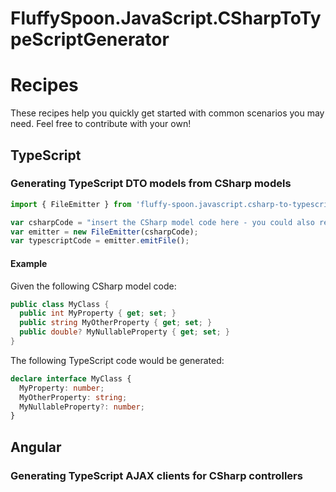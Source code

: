 # FluffySpoon.JavaScript.CSharpToTypeScriptGenerator

# Recipes
These recipes help you quickly get started with common scenarios you may need. Feel free to contribute with your own!

## TypeScript
### Generating TypeScript DTO models from CSharp models
```typescript
import { FileEmitter } from 'fluffy-spoon.javascript.csharp-to-typescript-generator';

var csharpCode = "insert the CSharp model code here - you could also read it from a file.";
var emitter = new FileEmitter(csharpCode);
var typescriptCode = emitter.emitFile();
```

#### Example
Given the following CSharp model code:

```csharp
public class MyClass {
  public int MyProperty { get; set; }
  public string MyOtherProperty { get; set; }
  public double? MyNullableProperty { get; set; }
}
```

The following TypeScript code would be generated:

```typescript
declare interface MyClass {
  MyProperty: number;
  MyOtherProperty: string;
  MyNullableProperty?: number;
}
```

## Angular
### Generating TypeScript AJAX clients for CSharp controllers

